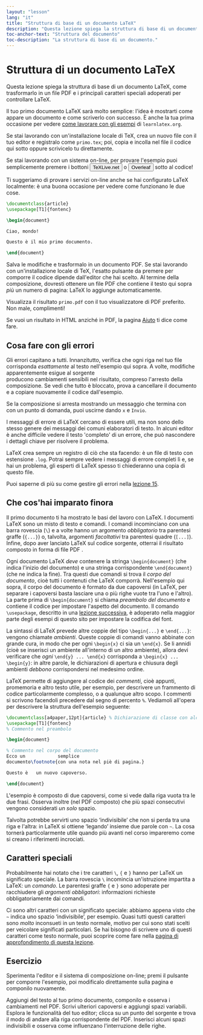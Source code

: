 ```yaml
---
layout: "lesson"
lang: "it"
title: "Struttura di base di un documento LaTeX"
description: "Questa lezione spiega la struttura di base di un documento LaTeX, come trasformarlo in un file PDF e i principali caratteri speciali adoperati per controllare LaTeX."
toc-anchor-text: "Struttura del documento"
toc-description: "La struttura di base di un documento."
---
```


# Struttura di un documento LaTeX

<span
  class="summary">Questa lezione spiega la struttura di base di un documento LaTeX, come trasformarlo in un file PDF e i principali caratteri speciali adoperati per controllare LaTeX.</span>

Il tuo primo documento LaTeX sarà molto semplice: l'idea è 
mostrarti come appare un documento e come scriverlo con 
successo. 
È anche la tua prima occasione per vedere 
[come lavorare con gli esempi](help) di `learnlatex.org`.

Se stai lavorando con un'installazione locale di TeX, 
crea un nuovo file con il tuo editor e registralo come 
`primo.tex`; poi, copia e incolla nel file 
il codice qui sotto oppure scrivicelo tu direttamente.

Se stai lavorando con un sistema on-line, per provare 
l'esempio puoi semplicemente premere i bottoni 
<button>TeXLive.net</button> o <button>Overleaf</button> 
sotto al codice!

<p
  class="hint">Ti suggeriamo di provare i servizi 
  on-line anche se hai configurato LaTeX localmente: 
  è una buona occasione per vedere come funzionano 
  le due cose.</p>

```latex
\documentclass{article}
\usepackage[T1]{fontenc}

\begin{document}

Ciao, mondo!

Questo è il mio primo documento.

\end{document}
```

Salva le modifiche e trasformalo in un documento PDF. 
Se stai lavorando con un'installazione locale di TeX, 
l'esatto pulsante da premere per comporre il codice 
dipende dall'editor che hai scelto. 
Al termine della composizione, dovresti ottenere 
un file PDF che contiene il testo qui sopra _più_ 
un numero di pagina: LaTeX lo aggiunge automaticamente.

Visualizza il risultato `primo.pdf` con il tuo 
visualizzatore di PDF preferito.
Non male, complimenti!

Se vuoi un risultato in HTML anziché in PDF, la pagina
[Aiuto](./help) ti dice come fare.

## Cosa fare con gli errori

Gli errori capitano a tutti.
Innanzitutto, verifica che ogni riga nel tuo file 
corrisponda _esattamente_ al testo nell'esempio qui sopra.
A volte, modifiche apparentemente esigue al sorgente  
producono cambiamenti sensibili nel risultato, compreso 
l'arresto della composizione.
Se vedi che tutto è bloccato, prova a cancellare il 
documento e a copiare nuovamente il codice dall'esempio.

Se la composizione si arresta mostrando un messaggio
che termina con con un punto di domanda, puoi
uscirne dando `x` e `Invio`.

I messaggi di errore di LaTeX cercano di essere utili, 
ma non sono dello stesso genere dei messaggi dei 
comuni elaboratori di testo.
In alcuni editor è anche difficile vedere il testo 
'completo' di un errore, che può nascondere i 
dettagli chiave per risolvere il problema.

LaTeX crea sempre un registro di ciò che sta facendo: 
è un file di testo con estensione `.log`.
Potrai sempre vedere i messaggi di errore completi lì 
e, se hai un problema, gli esperti di LaTeX spesso ti 
chiederanno una copia di questo file.

<p
  class="hint">Puoi saperne di più su come gestire gli errori
  nella <a href="./lesson-15">lezione 15</a>.</p>

## Che cos'hai imparato finora

Il primo documento ti ha mostrato le basi del lavoro
con LaTeX.
I documenti LaTeX sono un misto di testo e comandi.
I comandi incominciano con una barra rovescia (`\`)
e a volte hanno un argomento _obbligatorio_ tra 
parentesi graffe (`{...}`) o, talvolta, argomenti 
_facoltativi_ tra parentesi quadre (`[...]`).
Infine, dopo aver lanciato LaTeX sul codice sorgente, 
otterrai il risultato composto in forma di file PDF .

Ogni documento LaTeX _deve_ contenere la stringa
`\begin{document}` (che indica l'inizio del documento) 
e una stringa corrispondente `\end{document}` 
(che ne indica la fine).
Tra questi due comandi si trova il *corpo del documento*, 
cioè tutti i contenuti che LaTeX comporrà.
Nell'esempio qui sopra, il corpo del documento è formato 
da due capoversi (in LaTeX, per separare i capoversi
basta lasciare una o più righe vuote tra l'uno e l'altro).
La parte prima di `\begin{document}` si chiama 
*preambolo del documento* e contiene il codice per 
impostare l'aspetto del documento.
Il comando `\usepackage`, descritto in una 
[lezione successiva](lesson-06), è adoperato nella 
maggior parte degli esempi di questo sito per impostare 
la codifica del font.

La sintassi di LaTeX prevede altre coppie del tipo 
`\begin{...}` e `\end{...}`: vengono chiamate *ambienti*.
Queste coppie di comandi vanno abbinate con grande cura,
in modo che per ogni `\begin{x}` ci sia un `\end{x}`.
Se li annidi (cioè se inserisci un ambiente all'interno
di un altro ambiente), allora devi verificare che _ogni_ 
`\end{y} ... \end{x}` corrisponda a `\begin{x} ... \begin{y}`: 
in altre parole, le dichiarazioni di apertura e chiusura
degli ambienti _debbono_ corrispondersi nel medesimo ordine.

LaTeX permette di aggiungere al codice dei _commenti_, cioè
appunti, promemoria e altro testo utile, per esempio, per 
descrivere un frammento di codice particolarmente complesso,
o a qualunque altro scopo.
I commenti si scrivono facendoli precedere dal segno di 
percento `%`.
Vediamoli all'opera per descrivere la struttura dell'esempio
seguente:

```latex
\documentclass[a4paper,12pt]{article} % Dichiarazione di classe con alcune opzioni
\usepackage[T1]{fontenc}
% Commento nel preambolo

\begin{document}

% Commento nel corpo del documento
Ecco un            semplice
documento\footnote{con una nota nel piè di pagina.}

Questo è   un nuovo capoverso.

\end{document}
```

L'esempio è composto di due capoversi, 
come si vede dalla riga vuota tra le due frasi. 
Osserva inoltre (nel PDF composto) che più spazi 
consecutivi vengono considerati _un solo_ spazio.

Talvolta potrebbe servirti uno spazio ‘indivisibile’ 
che non si perda tra una riga e l'altra: in LaTeX 
si ottiene ‘legando’ insieme due parole con `~`.
La cosa tornerà particolarmente utile quando più avanti
nel corso impareremo come si creano i riferimenti 
incrociati.

## Caratteri speciali

Probabilmente hai notato che i tre caratteri 
`\`, `{` e `}` hanno per LaTeX un significato 
speciale.
La barra rovescia `\` incomincia un'istruzione 
impartita a LaTeX: un _comando_. 
Le parentesi graffe `{` e `}` sono adoperate per 
racchiudere gli _argomenti obbligatori_: 
informazioni richieste obbligatoriamente dai comandi.

Ci sono altri caratteri con un significato speciale: 
abbiamo appena visto che `~` indica uno spazio 
‘indivisibile’, per esempio. 
Quasi tutti questi caratteri sono _molto_
inconsueti in un testo normale, motivo per cui 
sono stati scelti per veicolare significati 
particolari.
Se hai bisogno di scrivere uno di questi caratteri
come testo normale, puoi scoprire come fare nella 
[pagina di approfondimento di questa lezione](more-03).

## Esercizio

Sperimenta l'editor e il sistema di composizione 
on-line; premi il pulsante per comporre l'esempio, 
poi modificalo direttamente sulla pagina e 
componilo nuovamente.

Aggiungi del testo al tuo primo documento, componilo 
e osserva i cambiamenti nel PDF. 
Scrivi ulteriori capoversi e aggiungi spazi variabili. 
Esplora le funzionalità del tuo editor; clicca su un 
punto del sorgente e trova il modo di andare alla 
riga corrispondente del PDF. 
Inserisci alcuni spazi indivisibili e osserva come 
influenzano l'interruzione delle righe.
